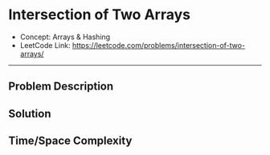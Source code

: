 # Intersection of Two Arrays

- Concept: Arrays & Hashing
- LeetCode Link: https://leetcode.com/problems/intersection-of-two-arrays/

---

## Problem Description

## Solution

## Time/Space Complexity

